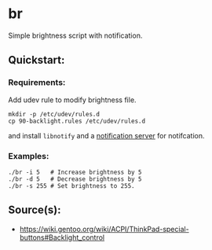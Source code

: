 # br
Simple brightness script with notification.

## Quickstart:
### Requirements:
Add udev rule to modify brightness file.
```
mkdir -p /etc/udev/rules.d
cp 90-backlight.rules /etc/udev/rules.d
```
and install `libnotify` and a [notification server](https://wiki.archlinux.org/title/Desktop_notifications#Standalone) for notifcation.
### Examples:
```
./br -i 5   # Increase brightness by 5
./br -d 5   # Decrease brightness by 5
./br -s 255 # Set brightness to 255.
```

## Source(s):
- https://wiki.gentoo.org/wiki/ACPI/ThinkPad-special-buttons#Backlight_control
